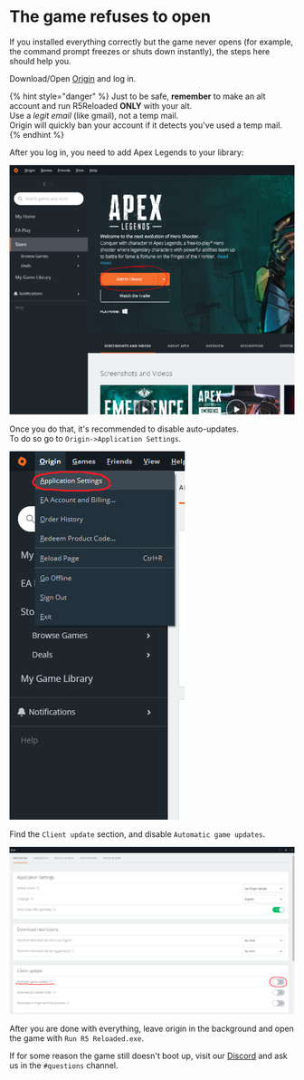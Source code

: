 # The game refuses to open

If you installed everything correctly but the game never opens \(for example, the command prompt freezes or shuts down instantly\), the steps here should help you.

Download/Open [Origin](https://www.origin.com/usa/en-us/store/download) and log in.

{% hint style="danger" %}
Just to be safe, **remember** to make an alt account and run R5Reloaded **ONLY** with your alt.  
Use a _legit email_ \(like gmail\), not a temp mail.   
Origin will quickly ban your account if it detects you've used a temp mail.
{% endhint %}

After you log in, you need to add Apex Legends to your library:

![](.gitbook/assets/image%20%2819%29.png)

Once you do that, it's recommended to disable auto-updates.   
To do so go to `Origin->Application Settings`.

![](.gitbook/assets/image%20%2813%29.png)

Find the `Client update` section, and disable `Automatic game updates`.

![](.gitbook/assets/image%20%2816%29.png)

After you are done with everything, leave origin in the background and open the game with `Run R5 Reloaded.exe`. 

If for some reason the game still doesn't boot up, visit our [Discord](https://discord.gg/R5Reloaded) and ask us in the `#questions` channel.

